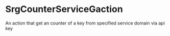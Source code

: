 # SrgCounterServiceGaction
An action that get an counter of a key from specified service domain via api key 
